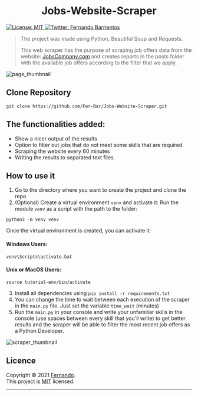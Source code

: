 <h1 align="center">Jobs-Website-Scraper</h1>
<p>
  <a href="LICENSE" target="_blank">
    <img alt="License: MIT" src="https://img.shields.io/badge/License-MIT-yellow.svg" />
  </a>
  <a href="https://twitter.com/FerBar07" target="_blank">
    <img alt="Twitter: Fernando Barrientos" src="https://img.shields.io/twitter/follow/FerBar07.svg?style=social" />
  </a>
</p>

> The project was made using Python, Beautiful Soup and Requests.</br>
> 
> This web scraper has the purpose of scraping job offers data from the website: [JobsCompany.com](https://timesjobs.com) and creates reports in the posts folder with the available job offers according to the filter that we apply.

![page_thumbnail](https://user-images.githubusercontent.com/90936639/154578340-d207f7f9-4248-4e1e-9ed0-ce00b1fc2596.png)

## Clone Repository

```
git clone https://github.com/Fer-Bar/Jobs-Website-Scraper.git
```
## The functionalities added:
- Show a nicer output of the results
- Option to filter out jobs that do not meet some skills that are required.
- Scraping the website every 60 minutes
- Writing the results to separated text files.

## How to use it
1. Go to the directory where you want to create the project and clone the repo
2. (Optional) Create a virtual environment `venv` and activate it:
Run the module `venv` as a script with the path to the folder:
```
python3 -m venv venv
``` 
Once the virtual environment is created, you can activate it:

#### Windows Users:
```
venv\Scripts\activate.bat
``` 
#### Unix or MacOS Users:
```
source tutorial-env/bin/activate
``` 
3. Install all dependencies using `pip install -r requirements.txt`
4. You can change the time to wait between each execution of the scraper in the `main.py` file. Just set the variable `time_wait` (minutes)
5. Run the `main.py` in your console and write your unfamiliar skills in the console (use spaces between every skill that you'll write) to get better results and the scraper will be able to filter the most recent job offers as a Python Developer.

![scraper_thumbnail](https://user-images.githubusercontent.com/90936639/154587102-4311b861-9b7e-4eb4-90fe-47a97b248bb1.png)


## Licence

Copyright © 2021 [Fernando](https://github.com/Fer-Bar).<br />
This project is [MIT](LICENSE) licensed.

***
